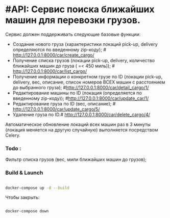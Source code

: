 # #API: Сервис поиска ближайших машин для перевозки грузов.

Сервис должен поддерживать следующие базовые функции:

- Создание нового груза (характеристики локаций pick-up, delivery определяются по введенному zip-коду); # http://127.0.0.1:8000/car/create_cargo/
- Получение списка грузов (локации pick-up, delivery, количество ближайших машин до груза ( =< 450 миль)); # http://127.0.0.1:8000/car/list_cargo/
- Получение информации о конкретном грузе по ID (локации pick-up, delivery, вес, описание, список номеров ВСЕХ машин с расстоянием до выбранного груза); #http://127.0.0.1:8000/car/detail_cargo/1/
- Редактирование машины по ID (локация (определяется по введенному zip-коду)); #http://127.0.0.1:8000/car/update_car/1/
- Редактирование груза по ID (вес, описание); # http://127.0.0.1:8000/car/update_cargo/5/
- Удаление груза по ID.# http://127.0.0.1:8000/car/delete_cargo/4/

Автоматическое обновление локаций всех машин раз в 3 минуты (локация меняется на другую случайную) выполняется посредством Celery.
### Todo : 
Фильтр списка грузов (вес, мили ближайших машин до грузов);
### Build & Launch

```bash

docker-compose up -d --build

```

Чтобы закрыть:

```bash

docker-compose down

```
